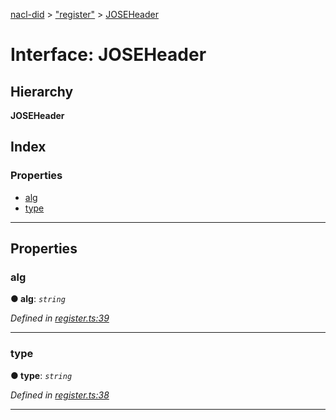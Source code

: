 [nacl-did](../README.md) > ["register"](../modules/_register_.md) > [JOSEHeader](../interfaces/_register_.joseheader.md)

# Interface: JOSEHeader

## Hierarchy

**JOSEHeader**

## Index

### Properties

* [alg](_register_.joseheader.md#alg)
* [type](_register_.joseheader.md#type)

---

## Properties

<a id="alg"></a>

###  alg

**● alg**: *`string`*

*Defined in [register.ts:39](https://github.com/uport-project/nacl-did/blob/89cb74c/src/register.ts#L39)*

___
<a id="type"></a>

###  type

**● type**: *`string`*

*Defined in [register.ts:38](https://github.com/uport-project/nacl-did/blob/89cb74c/src/register.ts#L38)*

___

